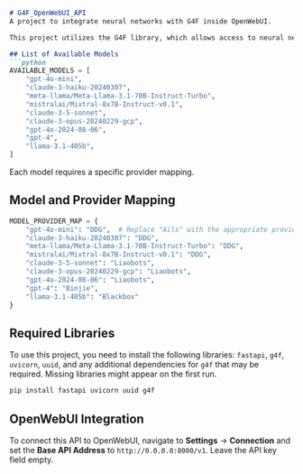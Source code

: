 ```markdown
# G4F_OpenWebUI_API
A project to integrate neural networks with G4F inside OpenWebUI.

This project utilizes the G4F library, which allows access to neural networks such as GPT-4o, Claude, Llama, and others through third-party providers. The list of available models by default is as follows:

## List of Available Models
```python
AVAILABLE_MODELS = [
    "gpt-4o-mini",
    "claude-3-haiku-20240307",
    "meta-llama/Meta-Llama-3.1-70B-Instruct-Turbo",
    "mistralai/Mixtral-8x7B-Instruct-v0.1",
    "claude-3-5-sonnet",
    "claude-3-opus-20240229-gcp",
    "gpt-4o-2024-08-06",
    "gpt-4",
    "llama-3.1-405b",
]
```

Each model requires a specific provider mapping.

## Model and Provider Mapping
```python
MODEL_PROVIDER_MAP = {
    "gpt-4o-mini": "DDG",  # Replace "Ails" with the appropriate provider
    "claude-3-haiku-20240307": "DDG",
    "meta-llama/Meta-Llama-3.1-70B-Instruct-Turbo": "DDG",
    "mistralai/Mixtral-8x7B-Instruct-v0.1": "DDG",
    "claude-3-5-sonnet": "Liaobots",
    "claude-3-opus-20240229-gcp": "Liaobots",
    "gpt-4o-2024-08-06": "Liaobots",
    "gpt-4": "Binjie",
    "llama-3.1-405b": "Blackbox"
}
```

## Required Libraries
To use this project, you need to install the following libraries: `fastapi`, `g4f`, `uvicorn`, `uuid`, and any additional dependencies for `g4f` that may be required. Missing libraries might appear on the first run.
```bash
pip install fastapi uvicorn uuid g4f
```

## OpenWebUI Integration
To connect this API to OpenWebUI, navigate to **Settings** -> **Connection** and set the **Base API Address** to `http://0.0.0.0:8000/v1`. Leave the API key field empty.
```

